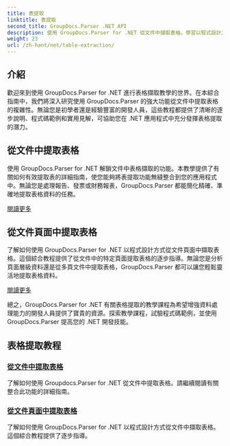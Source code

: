 ```yaml
---
title: 表提取
linktitle: 表提取
second_title: GroupDocs.Parser .NET API
description: 使用 GroupDocs.Parser for .NET 從文件中擷取表格。學習以程式設計方式提取表格以進行高效的資料處理。
weight: 23
url: /zh-hant/net/table-extraction/
---
```

## 介紹

歡迎來到使用 GroupDocs.Parser for .NET 進行表格擷取教學的世界。在本綜合指南中，我們將深入研究使用 GroupDocs.Parser 的強大功能從文件中提取表格的複雜性。無論您是初學者還是經驗豐富的開發人員，這些教程都提供了清晰的逐步說明、程式碼範例和實用見解，可協助您在 .NET 應用程式中充分發揮表格提取的潛力。

## 從文件中提取表格
使用 GroupDocs.Parser for .NET 解鎖文件中表格擷取的功能。本教學提供了有關如何有效提取表的詳細指南，使您能夠將表提取功能無縫整合到您的應用程式中。無論您是處理報告、發票或財務報表，GroupDocs.Parser 都能簡化精確、準確地提取表格資料的任務。

[閱讀更多](./extract-tables-from-document/)

## 從文件頁面中提取表格
了解如何使用 GroupDocs.Parser for .NET 以程式設計方式從文件頁面中擷取表格。這個綜合教程提供了從文件中的特定頁面提取表格的逐步指導。無論您是分析頁面層級資料還是從多頁文件中提取表格，GroupDocs.Parser 都可以讓您輕鬆靈活地提取表格資料。

[閱讀更多](./extract-tables-from-document-page/)

總之，GroupDocs.Parser for .NET 有關表格提取的教學課程為希望增強資料處理能力的開發人員提供了寶貴的資源。探索教學課程，試驗程式碼範例，並使用 GroupDocs.Parser 提高您的 .NET 開發技能。
## 表格提取教程
### [從文件中提取表格](./extract-tables-from-document/)
了解如何使用 Groupdocs.Parser for .NET 從文件中提取表格。請繼續閱讀有關整合此功能的詳細指南。
### [從文件頁面中提取表格](./extract-tables-from-document-page/)
了解如何使用 GroupDocs.Parser for .NET 以程式設計方式從文件中擷取表格。這個綜合教程提供了逐步指導。